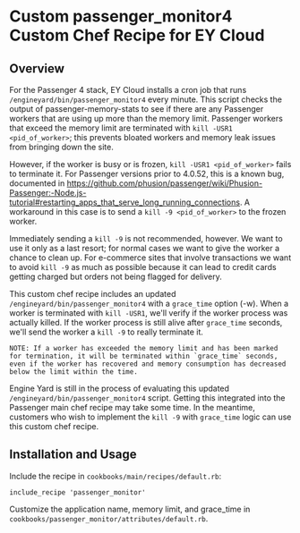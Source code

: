 # Custom passenger_monitor4 Custom Chef Recipe for EY Cloud

## Overview

For the Passenger 4 stack, EY Cloud installs a cron job that runs `/engineyard/bin/passenger_monitor4` every minute. This script checks the output of passenger-memory-stats to see if there are any Passenger workers that are using up more than the memory limit. Passenger workers that exceed the memory limit are terminated with `kill -USR1 <pid_of_worker>`; this prevents bloated workers and memory leak issues from bringing down the site.

However, if the worker is busy or is frozen, `kill -USR1 <pid_of_worker>` fails to terminate it. For Passenger versions prior to 4.0.52, this is a known bug, documented in https://github.com/phusion/passenger/wiki/Phusion-Passenger:-Node.js-tutorial#restarting_apps_that_serve_long_running_connections. A workaround in this case is to send a `kill -9 <pid_of_worker>` to the frozen worker.

Immediately sending a `kill -9` is not recommended, however. We want to use it only as a last resort; for normal cases we want to give the worker a chance to clean up. For e-commerce sites that involve transactions we want to avoid `kill -9` as much as possible because it can lead to credit cards getting charged but orders not being flagged for delivery.

This custom chef recipe includes an updated `/engineyard/bin/passenger_monitor4` with a `grace_time` option (-w). When a worker is terminated with `kill -USR1`, we'll verify if the worker process was actually killed. If the worker process is still alive after `grace_time` seconds, we'll send the worker a `kill -9` to really terminate it.

```
NOTE: If a worker has exceeded the memory limit and has been marked for termination, it will be terminated within `grace_time` seconds, even if the worker has recovered and memory consumption has decreased below the limit within the time.
```

Engine Yard is still in the process of evaluating this updated `/engineyard/bin/passenger_monitor4` script. Getting this integrated into the Passenger main chef recipe may take some time. In the meantime, customers who wish to implement the `kill -9` with `grace_time` logic can use this custom chef recipe.


## Installation and Usage

Include the recipe in `cookbooks/main/recipes/default.rb`:

```
include_recipe 'passenger_monitor'
```

Customize the application name, memory limit, and grace_time in `cookbooks/passenger_monitor/attributes/default.rb`.

